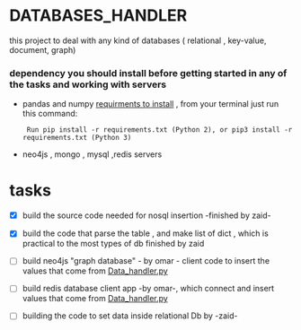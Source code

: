 # DATABASES_HANDLER
this project to deal with any kind of databases ( relational , key-value, document, graph) 

### dependency you should install before getting started in any of the tasks and working with servers
- pandas and numpy [requirments to install](./requirements.txt) , from your terminal just run this command: 

       Run pip install -r requirements.txt (Python 2), or pip3 install -r requirements.txt (Python 3)
- neo4js , mongo , mysql ,redis servers 


#  tasks
- [x] build the source code needed for nosql insertion -finished by zaid-
- [x] build the code that parse the table , and make list of dict , which is practical to the most types of db  finished by zaid
- [ ] build neo4js "graph database" - by omar - client code to insert the values that come from 
[Data_handler.py](source_code/Data_Handler.py)

- [ ] build redis database client app -by omar-, which connect and insert values that come from [Data_handler.py](source_code/Data_Handler.py)

- [ ] building the code to set data inside relational Db by -zaid- 
